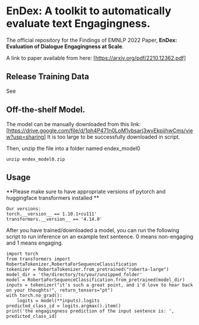 # EnDex: A toolkit to automatically evaluate text Engagingness.
The official repository for the Findings of EMNLP 2022 Paper, **EnDex: Evaluation of Dialogue Engagingness at Scale**.

A link to paper available from here: [https://arxiv.org/pdf/2210.12362.pdf]


## Release Training Data
See 


## Off-the-shelf Model.

The model can be manually downloaded from this link: [https://drive.google.com/file/d/1ph4P471n0LoM1vbsarj3wvEkpijhwCms/view?usp=sharing]
It is too large to be successfully downloaded in script. 

Then, unzip the file into a folder named endex_model0
```
unzip endex_model0.zip
```

## Usage


**Please make sure to have appropriate versions of pytorch and huggingface transformers installed **
```
Our versions:
torch.__version__ == 1.10.1+cu111'
transformers.__version__ == '4.14.0'
```

After you have trained/downloaded a model, you can run the following script to run inference on an example text sentence. 0 means non-engaging and 1 means engaging. 

```
import torch
from transformers import RobertaTokenizer,RobertaForSequenceClassification
tokenizer = RobertaTokenizer.from_pretrained("roberta-large")
model_dir = 'the/directory/to/your/unzipped_folder'
model = RobertaForSequenceClassification.from_pretrained(model_dir)
inputs = tokenizer("it's such a great point, and i'd love to hear back on your thoughts!", return_tensors="pt")
with torch.no_grad():
    logits = model(**inputs).logits
predicted_class_id = logits.argmax().item()
print('the engagingness prediction of the input sentence is: ', predicted_class_id)
```





